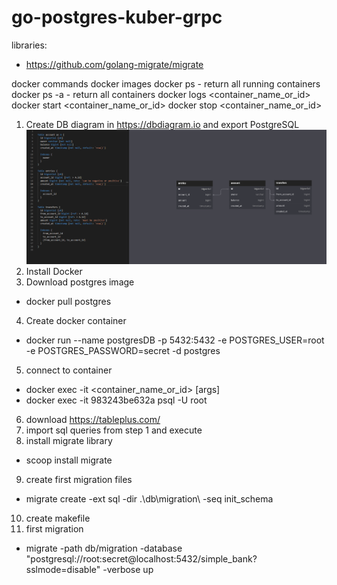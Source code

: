 # go-postgres-kuber-grpc

libraries: 
- https://github.com/golang-migrate/migrate

docker commands
docker images
docker ps       - return all running containers
docker ps -a    - return all containers
docker logs <container_name_or_id>
docker start <container_name_or_id>
docker stop <container_name_or_id>

1. Create DB diagram in https://dbdiagram.io and export PostgreSQL
![Alt text](./docs/db_diagram.png "DB diagram")
2. Install Docker
3. Download postgres image 
- docker pull postgres
4. Create docker container
- docker run --name postgresDB -p 5432:5432 -e POSTGRES_USER=root -e POSTGRES_PASSWORD=secret -d postgres
5. connect to container 
- docker exec -it <container_name_or_id> <command> [args]
- docker exec -it 983243be632a psql -U root
6. download https://tableplus.com/
7. import sql queries from step 1 and execute 
8. install migrate library
- scoop install migrate
9. create first migration files 
- migrate create -ext sql -dir .\db\migration\ -seq init_schema
10. create makefile
11. first migration 
- migrate -path db/migration -database "postgresql://root:secret@localhost:5432/simple_bank?sslmode=disable" -verbose up